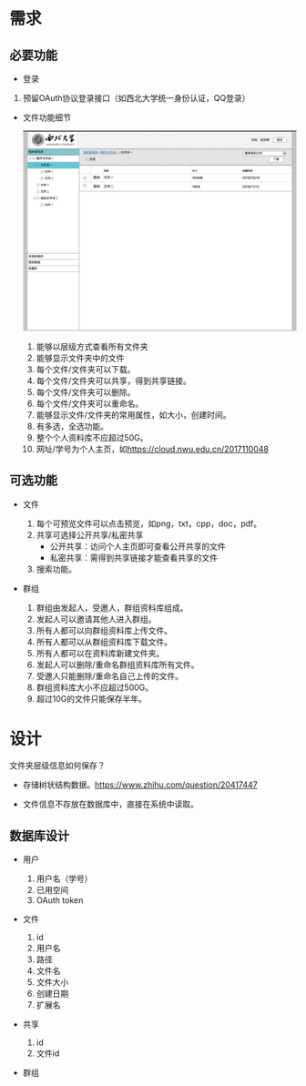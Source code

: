 # 需求

## 必要功能

* 登录
  
1. 预留OAuth协议登录接口（如西北大学统一身份认证，QQ登录）
  
* 文件功能细节

  ![原型图1](design/原型1.png)

  1. 能够以层级方式查看所有文件夹
  2. 能够显示文件夹中的文件
  3. 每个文件/文件夹可以下载。
  4. 每个文件/文件夹可以共享，得到共享链接。
  5. 每个文件/文件夹可以删除。
  6. 每个文件/文件夹可以重命名。
  7. 能够显示文件/文件夹的常用属性，如大小，创建时间。
  8. 有多选，全选功能。
  9. 整个个人资料库不应超过50G。
  10. 网址/学号为个人主页，如<https://cloud.nwu.edu.cn/2017110048>

## 可选功能

* 文件

  1. 每个可预览文件可以点击预览，如png，txt，cpp，doc，pdf。
  2. 共享可选择公开共享/私密共享
     * 公开共享：访问个人主页即可查看公开共享的文件
     * 私密共享：需得到共享链接才能查看共享的文件
  3. 搜索功能。

* 群组

  1. 群组由发起人，受邀人，群组资料库组成。
  2. 发起人可以邀请其他人进入群组。
  3. 所有人都可以向群组资料库上传文件。
  4. 所有人都可以从群组资料库下载文件。
  5. 所有人都可以在资料库新建文件夹。
  6. 发起人可以删除/重命名群组资料库所有文件。
  7. 受邀人只能删除/重命名自己上传的文件。
  8.  群组资料库大小不应超过500G。
  9.  超过10G的文件只能保存半年。

# 设计

文件夹层级信息如何保存？

* 存储树状结构数据。<https://www.zhihu.com/question/20417447>

* 文件信息不存放在数据库中，直接在系统中读取。

## 数据库设计

* 用户
  1. 用户名（学号）
  2. 已用空间
  3. OAuth token
* 文件
  1. id
  2. 用户名
  3. 路径
  4. 文件名
  5. 文件大小
  6. 创建日期
  7. 扩展名

* 共享
  1. id
  2. 文件id
* 群组